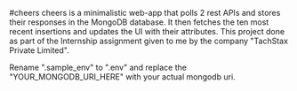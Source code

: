 #cheers
cheers is a minimalistic web-app that polls 2 rest APIs and stores their responses in the MongoDB database. It then fetches the ten most recent insertions and updates the UI with their attributes. 
This project done as part of the Internship assignment given to me by the company "TachStax Private Limited".

Rename ".sample_env" to ".env" and replace the "YOUR_MONGODB_URI_HERE" with your actual mongodb uri.
